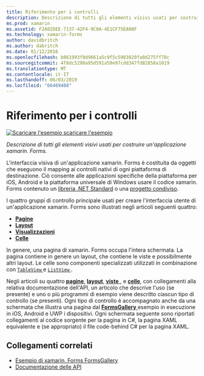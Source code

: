```yaml
---
title: Riferimento per i controlli
description: Descrizione di tutti gli elementi visivi usati per costruire un'applicazione xamarin. Forms. Questo articolo elenca i gruppi di controllo che costituiscono l'interfaccia utente di un'applicazione xamarin. Forms.
ms.prod: xamarin
ms.assetid: F2A02DEE-7137-42F4-9C0A-4E1CF75EA08F
ms.technology: xamarin-forms
author: davidbritch
ms.author: dabritch
ms.date: 01/12/2016
ms.openlocfilehash: b861993f0d9661a5c9f5c5983020fa0d275ff78c
ms.sourcegitcommit: 4f8dc5298a95d591a59e97cdd347fd82858a1019
ms.translationtype: MT
ms.contentlocale: it-IT
ms.lasthandoff: 06/03/2019
ms.locfileid: "66469488"
---
```

# <a name="controls-reference"></a>Riferimento per i controlli

[![Scaricare l'esempio](~/media/shared/download.png) scaricare l'esempio](https://developer.xamarin.com/samples/FormsGallery/)

_Descrizione di tutti gli elementi visivi usati per costruire un'applicazione xamarin. Forms._

L'interfaccia visiva di un'applicazione xamarin. Forms è costituita da oggetti che eseguono il mapping ai controlli nativi di ogni piattaforma di destinazione. Ciò consente alle applicazioni specifiche della piattaforma per iOS, Android e la piattaforma universale di Windows usare il codice xamarin. Forms contenuto un [libreria .NET Standard](~/cross-platform/app-fundamentals/net-standard.md) o una [progetto condiviso](~/cross-platform/app-fundamentals/shared-projects.md).

I quattro gruppi di controllo principale usati per creare l'interfaccia utente di un'applicazione xamarin. Forms sono illustrati negli articoli seguenti quattro:

- [**Pagine**](pages.md)
- [**Layout**](layouts.md)
- [**Visualizzazioni**](views.md)
- [**Celle**](cells.md)

In genere, una pagina di xamarin. Forms occupa l'intera schermata. La pagina contiene in genere un layout, che contiene le viste e possibilmente altri layout. Le celle sono componenti specializzati utilizzati in combinazione con [ `TableView` ](views.md#tableView) e [ `ListView` ](views.md#listView).

Negli articoli su quattro [ **pagine**](pages.md), [ **layout**](layouts.md), [ **viste** ](views.md), e [ **celle**](cells.md), con collegamenti alla relativa documentazione dell'API, un articolo che descrive l'uso (se presente) e uno o più programmi di esempio viene descritto ciascun tipo di controllo (se presenti). Ogni tipo di controllo è accompagnato anche da una schermata che illustra una pagina dal [ **FormsGallery** ](https://developer.xamarin.com/samples/xamarin-forms/FormsGallery/) esempio in esecuzione in iOS, Android e UWP i dispositivi. Ogni schermata seguente sono riportati collegamenti al codice sorgente per la pagina in C#, la pagina XAML equivalente e (se appropriato) il file code-behind C# per la pagina XAML.

## <a name="related-links"></a>Collegamenti correlati

- [Esempio di xamarin. Forms FormsGallery](https://developer.xamarin.com/samples/xamarin-forms/FormsGallery/)
- [Documentazione delle API](https://docs.microsoft.com/dotnet/api/xamarin.forms?view=xamarin-forms)
